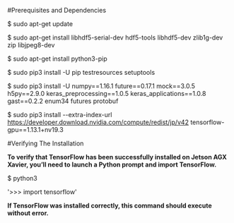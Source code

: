 #Prerequisites and Dependencies

$ sudo apt-get update

$ sudo apt-get install libhdf5-serial-dev hdf5-tools libhdf5-dev zlib1g-dev zip libjpeg8-dev

$ sudo apt-get install python3-pip

$ sudo pip3 install -U pip testresources setuptools

$ sudo pip3 install -U numpy==1.16.1 future==0.17.1 mock==3.0.5 h5py==2.9.0 keras_preprocessing==1.0.5 keras_applications==1.0.8 gast==0.2.2 enum34 futures protobuf

$ sudo pip3 install --extra-index-url https://developer.download.nvidia.com/compute/redist/jp/v42 tensorflow-gpu==1.13.1+nv19.3

#Verifying The Installation

**To verify that TensorFlow has been successfully installed on Jetson AGX Xavier, you’ll need to launch a Python prompt and import TensorFlow.**

$ python3

'>>> import tensorflow'

**If TensorFlow was installed correctly, this command should execute without error.**
